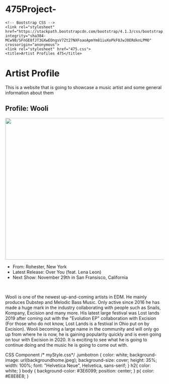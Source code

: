# 475Project-
<!doctype html>
<html lang="en">
  <head>
    <!-- Required meta tags -->
    <meta charset="utf-8">
    <meta name="viewport" content="width=device-width, initial-scale=1, shrink-to-fit=no">

    <!-- Bootstrap CSS -->
    <link rel="stylesheet" href="https://stackpath.bootstrapcdn.com/bootstrap/4.1.3/css/bootstrap.min.css" integrity="sha384-MCw98/SFnGE8fJT3GXwEOngsV7Zt27NXFoaoApmYm81iuXoPkFOJwJ8ERdknLPMO" crossorigin="anonymous">
    <link rel="stylesheet" href="475.css">
    <title>Artist Profiles 475</title>
  </head>
  <body>
      <div class="jumbotron jumbotron-fluid">
    <div class="container">
      <h1 class="display-4">Artist Profile</h1>
      <p class="lead">This is a website that is going to showcase a music artist and some general information about them</p>
    </div>
  </div>
  <div class="container">
  <div class="row">
      <div class="col-8">
      </div>
      <div class="col-8">
          <h2>Profile: Wooli</h2>
        <img src="wooli.jpg" style="height: 450px; width: 730px;">
        <ul class="list-group">
  <li class="list-group-item">From: Rohester, New York</li>
  <li class="list-group-item">Latest Release: Over You (feat. Lena Leon)</li>
  <li class="list-group-item">Next Show: November 29th in San Fransisco, California</li>
</ul><br>
  <p>Wooli is one of the newest up-and-coming artists in EDM. He mainly produces Dubstep and Melodic Bass Music. Only active since 2016 he has made a huge mark in the industry collaborating with people such as Snails, Kompany, Excision and many more. His latest large festival was Lost lands 2019 after coming out with the "Evolution EP" collaboration with Excision (For those who do not know, Lost Lands is a festival in Ohio put on by Excision). Wooli becoming a large name in the community and will only go up from where he is now, he is gaining popularity quickly and is even going on tour with Excision in 2020. It is exciting to see what he is going to continue doing and the music he is going to come out with.</p>
      </div>
      <div class="col-8">
      </div>
    </div>
  </div>
    <!-- Optional JavaScript -->
    <!-- jQuery first, then Popper.js, then Bootstrap JS -->
    <script src="https://code.jquery.com/jquery-3.3.1.slim.min.js" integrity="sha384-q8i/X+965DzO0rT7abK41JStQIAqVgRVzpbzo5smXKp4YfRvH+8abtTE1Pi6jizo" crossorigin="anonymous"></script>
    <script src="https://cdnjs.cloudflare.com/ajax/libs/popper.js/1.14.3/umd/popper.min.js" integrity="sha384-ZMP7rVo3mIykV+2+9J3UJ46jBk0WLaUAdn689aCwoqbBJiSnjAK/l8WvCWPIPm49" crossorigin="anonymous"></script>
    <script src="https://stackpath.bootstrapcdn.com/bootstrap/4.1.3/js/bootstrap.min.js" integrity="sha384-ChfqqxuZUCnJSK3+MXmPNIyE6ZbWh2IMqE241rYiqJxyMiZ6OW/JmZQ5stwEULTy" crossorigin="anonymous"></script>
  </body>
</html>

CSS Component 
/* myStyle.css*/
.jumbotron {
  color: white;
  background-image: url(backgroundhome.jpeg);
  background-size: cover;
      height: 35%;
      width: 100%;
font: "Helvetica Neue", Helvetica, sans-serif;
}
h2{
  color: white;
}
body {
  background-color: #3E6099;
  position: center;
}
p{
  color: #E8E8E8;
}

